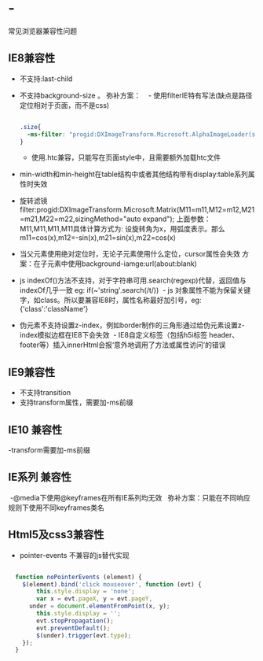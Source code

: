 # -
常见浏览器兼容性问题

## IE8兼容性
  - 不支持:last-child
  - 不支持background-size 。
    弥补方案：
    - 使用filterIE特有写法(缺点是路径定位相对于页面，而不是css)
    
    ```css
    
    .size{
      -ms-filter: "progid:DXImageTransform.Microsoft.AlphaImageLoader(src='img/1.jpg', sizingMethod='scale')";
    }  

    ```
    
    - 使用.htc兼容，只能写在页面style中，且需要额外加载htc文件
  - min-width和min-height在table结构中或者其他结构带有display:table系列属性时失效
  - 旋转滤镜 filter:progid:DXImageTransform.Microsoft.Matrix(M11=m11,M12=m12,M21=m21,M22=m22,sizingMethod="auto expand");
    上面参数：M11,M11,M11,M11具体计算方式为:    设旋转角为x，用弧度表示。那么m11=cos(x),m12=-sin(x),m21=sin(x),m22=cos(x)
  - 当父元素使用绝对定位时，无论子元素使用什么定位，cursor属性会失效 方案：在子元素中使用background-iamge:url(about:blank)
  - js indexOf()方法不支持，对于字符串可用.search(regexp)代替，返回值与indexOf几乎一致 eg: if(~'string'.search(/t/))
  - js 对象属性不能为保留关键字，如class。所以要兼容IE8时，属性名称最好加引号，eg:{'class':'className'}
  - 伪元素不支持设置z-index，例如border制作的三角形通过给伪元素设置z-index模拟边框在IE8下会失效
  - IE8自定义标签（包括h5i标签 header、footer等）插入innerHtml会报‘意外地调用了方法或属性访问’的错误

## IE9兼容性
  - 不支持transition
  - 支持transform属性，需要加-ms前缀

## IE10 兼容性
  -transform需要加-ms前缀

## IE系列 兼容性
  -@media下使用@keyframes在所有IE系列均无效
    弥补方案：只能在不同响应规则下使用不同keyframes类名
  
## Html5及css3兼容性
  - pointer-events 不兼容的js替代实现
  ``` javascript
  
    function noPointerEvents (element) {
      $(element).bind('click mouseover', function (evt) {
          this.style.display = 'none';
          var x = evt.pageX, y = evt.pageY,
  	    under = document.elementFromPoint(x, y);
          this.style.display = '';
          evt.stopPropagation();
          evt.preventDefault();
          $(under).trigger(evt.type);
      });
    }
    
  ```
  
